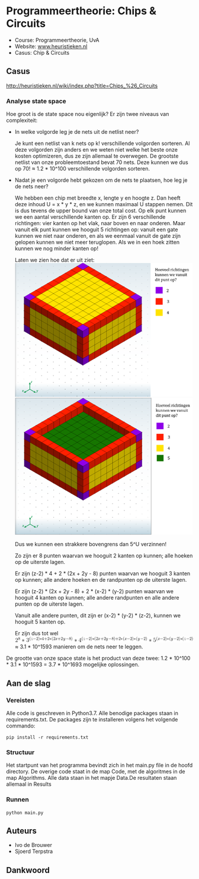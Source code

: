 # Programmeertheorie: Chips & Circuits

* Course: Programmeertheorie, UvA
* Website: www.heuristieken.nl
* Casus: Chip & Circuits

## Casus

http://heuristieken.nl/wiki/index.php?title=Chips_%26_Circuits

### Analyse state space

Hoe groot is de state space nou eigenlijk?
Er zijn twee niveaus van complexiteit:
* In welke volgorde leg je de nets uit de netlist neer?

  Je kunt een netlist van k nets op k! verschillende volgorden sorteren. Al deze volgorden zijn anders en we weten niet welke het beste onze kosten optimizeren, dus ze zijn allemaal te overwegen.
  De grootste netlist van onze probleemtoestand bevat 70 nets. Deze kunnen we dus op 70! ≈ 1.2 * 10^100 verschillende volgorden sorteren.
  
* Nadat je een volgorde hebt gekozen om de nets te plaatsen, hoe leg je de nets neer?

  We hebben een chip met breedte x, lengte y en hoogte z. Dan heeft deze inhoud U = x * y * z, en we kunnen maximaal U stappen nemen. Dit is dus tevens de upper bound van onze total cost. Op elk punt kunnen we een aantal verschillende kanten op. Er zijn 6 verschillende richtingen: vier kanten op het vlak, naar boven en naar onderen. Maar vanuit elk punt kunnen we hooguit 5 richtingen op: vanuit een gate kunnen we niet naar onderen, en als we eenmaal vanuit de gate zijn gelopen kunnen we niet meer teruglopen. Als we in een hoek zitten kunnen we nog minder kanten op!
  
  Laten we zien hoe dat er uit ziet:
  ![1](chips1.png)
  ![2](chips2.png)
  
  Dus we kunnen een strakkere bovengrens dan 5^U verzinnen! 
  
  Zo zijn er 8 punten waarvan we hooguit 2 kanten op kunnen; alle hoeken op de uiterste lagen.
  
  Er zijn (z-2) * 4 + 2 * (2x + 2y - 8) punten waarvan we hooguit 3 kanten op kunnen; alle andere hoeken en de randpunten op de uiterste lagen.
  
  Er zijn (z-2) * (2x + 2y - 8) + 2 * (x-2) * (y-2) punten waarvan we hooguit 4 kanten op kunnen; alle andere randpunten en alle andere punten op de uiterste lagen.
  
  Vanuit alle andere punten, dit zijn er (x-2) * (y-2) * (z-2), kunnen we hooguit 5 kanten op.
  
  Er zijn dus tot wel ![2](chips3.gif) ≈ 3.1 * 10^1593 manieren om de nets neer te leggen.
  
De grootte van onze space state is het product van deze twee: 1.2 * 10^100 * 3.1 * 10^1593 = 3.7 * 10^1693 mogelijke oplossingen.
  

## Aan de slag

### Vereisten

Alle code is geschreven in Python3.7. Alle benodige packages staan in requirements.txt. De packages zijn te installeren volgens het volgende commando:

```
pip install -r requirements.txt
```

### Structuur

Het startpunt van het programma bevindt zich in het main.py file in de hoofd directory. De overige code staat in de map Code, met de algoritmes in de map Algorithms. Alle data staan in het mapje Data.De resultaten staan allemaal in Results

### Runnen

```
python main.py
```

## Auteurs
* Ivo de Brouwer
* Sjoerd Terpstra

## Dankwoord

